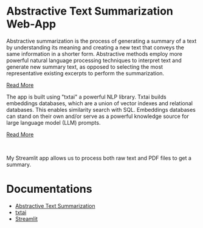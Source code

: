 # Abstractive Text Summarization Web-App

Abstractive summarization is the process of generating a summary of a text by understanding its meaning and creating a new text that conveys the same information in a shorter form. Abstractive methods employ more powerful natural language processing techniques to interpret text and generate new summary text, as opposed to selecting the most representative existing excerpts to perform the summarization. <p><a href="#Documentations">Read More</a></p>

The app is built using "txtai" a powerful NLP library. Txtai builds embeddings databases, which are a union of vector indexes and relational databases. This enables similarity search with SQL. Embeddings databases can stand on their own and/or serve as a powerful knowledge source for large language model (LLM) prompts. 
<p><a href="#Documentations">Read More</a></p>

<br>

My Streamlit app allows us to process both raw text and PDF files to get a summary.

# Documentations

* <a href="https://www.researchgate.net/profile/N-Moratanch/publication/305912913_A_survey_on_abstractive_text_summarization/links/5a0170faa6fdcc82a3185136/A-survey-on-abstractive-text-summarization.pdf">Abstractive Text Summarization</a>
* <a href="https://neuml.github.io/txtai/">txtai</a>
* <a href="https://docs.streamlit.io/">Streamlit</a>

